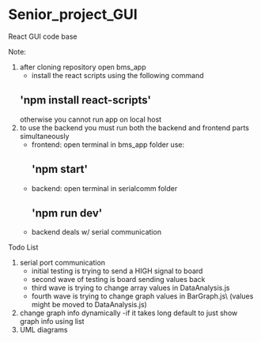 # Senior_project_GUI
React GUI code base

Note:

1. after cloning repository open bms_app 
	- install the react scripts using the following command
	 ## 'npm install react-scripts'
	 otherwise you cannot run app on local host
2. to use the backend you must run both the backend and frontend parts simultaneously
	- frontend: open terminal in bms_app folder use: 
		## 'npm start'
	- backend: open terminal in serialcomm folder 
		## 'npm run dev' 
	- backend deals w/ serial communication

Todo List

1. serial port communication
	- initial testing is trying to send a HIGH signal to board
	- second wave of testing is board sending values back
	- third wave is trying to change array values in DataAnalysis.js
	- fourth wave is trying to change graph values in BarGraph.js\ 
		(values might be moved to DataAnalysis.js)
2. change graph info dynamically
	-if it takes long default to just show graph info using list
3. UML diagrams
